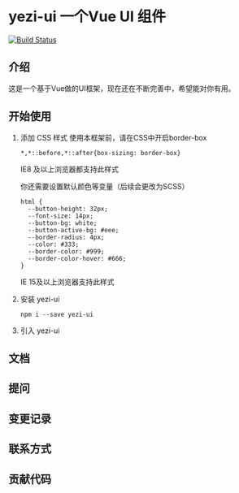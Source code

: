 # yezi-ui 一个Vue UI 组件
[![Build Status](https://www.travis-ci.org/F0rL/yezi-ui.svg?branch=master)](https://www.travis-ci.org/F0rL/yezi-ui)
## 介绍
这是一个基于Vue做的UI框架，现在还在不断完善中，希望能对你有用。
## 开始使用
1. 添加 CSS 样式
    使用本框架前，请在CSS中开启border-box
    ```
    *,*::before,*::after{box-sizing: border-box}
    ```
    IE8 及以上浏览器都支持此样式
    
    你还需要设置默认颜色等变量（后续会更改为SCSS）
    ```
    html {
      --button-height: 32px;
      --font-size: 14px;
      --button-bg: white;
      --button-active-bg: #eee;
      --border-radius: 4px;
      --color: #333;
      --border-color: #999;
      --border-color-hover: #666;
    }
    ```
    IE 15及以上浏览器支持此样式
2. 安装 yezi-ui
    ```$xslt
    npm i --save yezi-ui
    ```
3. 引入 yezi-ui



## 文档

## 提问

## 变更记录

## 联系方式

## 贡献代码
